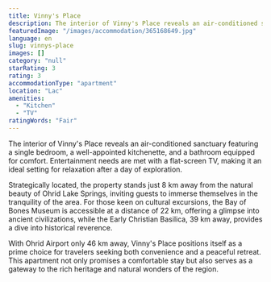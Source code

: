 ```yaml
---
title: Vinny's Place
description: The interior of Vinny's Place reveals an air-conditioned sanctuary featuring a single bedroom, a well-appointed kitchenette, and a bathroom equipped for comfort
featuredImage: "/images/accommodation/365168649.jpg"
language: en
slug: vinnys-place
images: []
category: "null"
starRating: 3
rating: 3
accommodationType: "apartment"
location: "Lac"
amenities:
  - "Kitchen"
  - "TV"
ratingWords: "Fair"
---
```


The interior of Vinny's Place reveals an air-conditioned sanctuary featuring a single bedroom, a well-appointed kitchenette, and a bathroom equipped for comfort. Entertainment needs are met with a flat-screen TV, making it an ideal setting for relaxation after a day of exploration.

Strategically located, the property stands just 8 km away from the natural beauty of Ohrid Lake Springs, inviting guests to immerse themselves in the tranquility of the area. For those keen on cultural excursions, the Bay of Bones Museum is accessible at a distance of 22 km, offering a glimpse into ancient civilizations, while the Early Christian Basilica, 39 km away, provides a dive into historical reverence.

With Ohrid Airport only 46 km away, Vinny's Place positions itself as a prime choice for travelers seeking both convenience and a peaceful retreat. This apartment not only promises a comfortable stay but also serves as a gateway to the rich heritage and natural wonders of the region.

